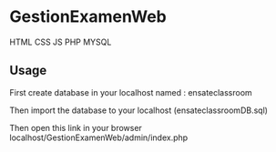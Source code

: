 # GestionExamenWeb
HTML CSS JS PHP MYSQL

## Usage

First create database in your localhost named : ensateclassroom

Then import the database to your localhost (ensateclassroomDB.sql)

Then open this link in your browser localhost/GestionExamenWeb/admin/index.php
